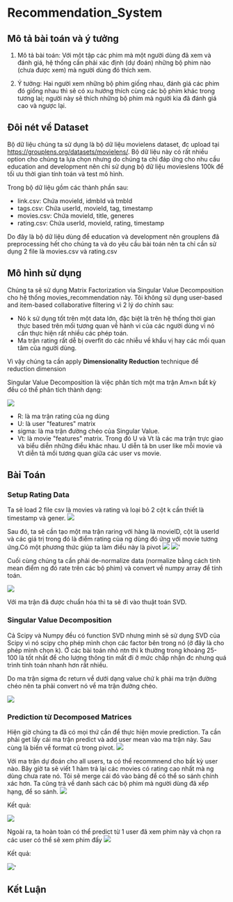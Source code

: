 # Recommendation_System

## Mô tả bài toán và ý tưởng
1. Mô tả bài toán:
  Với một tập các phim mà một người dùng đã xem và đánh giá, hệ thống cần phải xác định (dự đoán) những bộ phim nào (chưa được xem) mà người dùng đó thích xem.

2. Ý tưởng:
  Hai người xem những bộ phim giống nhau, đánh giá các phim đó giống nhau thì sẽ có xu hướng thích cùng các bộ phim khác trong tương lai; người này sẽ thích những bộ phim mà người kia đã đánh giá cao và ngược lại.

## Đôi nét về Dataset
  Bộ dữ liệu chúng ta sử dụng là bộ dữ liệu movielens dataset, đc upload tại https://grouplens.org/datasets/movielens/. Bộ dữ liệu này có rất nhiều option cho chúng ta lựa chọn nhưng do chúng ta chỉ đáp ứng cho nhu cầu education and development nên chỉ sử dụng bộ dữ liệu movieslens 100k để tối ưu thời gian tính toán và test mô hình. 
  
Trong bộ dữ liệu gồm các thành phần sau: 
* link.csv: Chứa movieId, idmbId và tmbId
* tags.csv: Chứa userId, movieId, tag, timestamp
* movies.csv: Chứa movieId, title, generes
* rating.csv: Chứa userId, movieId, rating, timestamp

Do đây là bộ dữ liệu dùng để education và development nên grouplens đã preprocessing hết cho chúng ta và do yêu cầu bài toán nên ta chỉ cần sử dụng 2 file là movies.csv và rating.csv 

## Mô hình sử dụng
Chúng ta sẽ sử dụng Matrix Factorization via Singular Value Decomposition cho hệ thống movies_recommendation này. Tôi không sử dụng user-based and item-based collaborative filtering vì 2 lý do chính sau:
* Nó k sử dụng tốt trên một data lớn, đặc biệt là trên hệ thống thời gian thực based trên mối tương quan về hành vi của các người dùng vì nó cần thực hiện rất nhiều các phép toán.
* Ma trận rating rất dễ bị overfit do các nhiễu về khẩu vị hay các mối quan tâm của người dùng.

Vì vậy chúng ta cần apply **Dimensionality Reduction** technique để reduction dimension

Singular Value Decomposition là việc phân tích một ma trận Am×n bất kỳ đều có thể phân tích thành dạng:

<img src="https://upanh1.com/images/Capture18d044fc35d383b1.png">

* R: là ma trận rating của ng dùng
* U: là user "features" matrix
* sigma: là ma trận đường chéo của Singular Value. 
* Vt: là movie "features" matrix.
Trong đó U và Vt là các ma trận trực giao và biểu diễn những điều khác nhau. U diễn tả bn user like mỗi movie và Vt diễn tả mối tương quan giữa các user vs movie. 

## Bài Toán

### Setup Rating Data
Ta sẽ load 2 file csv là movies và rating và loại bỏ 2 cột k cần thiết là timestamp và gener.
<img src="https://upanh1.com/images/Capturef7b2b0cc0c1d1f5c.png">

Sau đó, ta sẽ cần tạo một ma trận raring với hàng là movieID, cột là userId và các giá trị trong đó là điểm rating của ng dùng đó ứng với movie tương ứng.Có một phương thức giúp ta làm điều này là pivot 
<img src="https://upanh1.com/images/Capture6973073fd34b2309.png">
<img src="https://upanh1.com/images/Capture9f1c20c6fe0863d0.png">'

Cuối cùng chúng ta cần phải de-normalize data (normalize bằng cách tính mean điểm ng đó rate trên các bộ phim) và convert về numpy array để tính toán. 

<img src="https://upanh1.com/images/Capture09a52dec976db489.png">

Với ma trận đã được chuẩn hóa thì ta sẽ đi vào thuật toán SVD.

### Singular Value Decomposition
Cả Scipy và Numpy đều có function SVD nhưng mình sẽ sử dụng SVD của Scipy vì nó scipy cho phép mình chọn các factor bên trong nó (ở đây là cho phép mình chọn k). Ở các bài toán nhỏ ntn thì k thường trong khoảng 25-100 là tốt nhất để cho lượng thông tin mất đi ở mức chấp nhận đc nhưng quá trình tính toán nhanh hơn rất nhiều. 

Do ma trận sigma đc return về dưới dạng value chứ k phải ma trận đường chéo nên ta phải convert nó về ma trận đường chéo. 

<img src="https://upanh1.com/images/Capture8a2c4175b6712cc9.png">

### Prediction từ Decomposed Matrices
Hiện giờ chúng ta đã có mọi thứ cần để thực hiện movie prediction. Ta cần phải get lấy cái ma trận predict và add user mean vào ma trận này. Sau cùng là biến về format cũ trong pivot.
<img src="https://upanh1.com/images/Capture65920ee564500066.png">

Với ma trận dự đoán cho all users, ta có thể recommnend cho bất kỳ user nào. Bây giờ ta sẽ viết 1 hàm trả lại các movies có rating cao nhất mà ng dùng chưa rate nó. Tôi sẽ merge cái đó vào bảng để có thể so sánh chính xác hơn. Ta cũng trả về danh sách các bộ phim mà người dùng đã xếp hạng, để so sánh.
<img src="https://upanh1.com/images/Capture4d4ef027ef6f4576.png">

Kết quả: 

<img src="https://upanh1.com/images/Capture3e8e7e1a177a6d3b.png">

Ngoài ra, ta hoàn toàn có thể predict từ 1 user đã xem phim này và chọn ra các user có thể sẽ xem phim đấy
<img src="https://upanh1.com/images/Captureec808c7653b398f9.png">

Kết quả:

<img src="https://upanh1.com/images/Capturef1c298ed28817ac3.png">'

## Kết Luận

